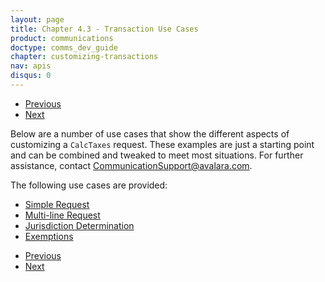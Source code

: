 ```yaml
---
layout: page
title: Chapter 4.3 - Transaction Use Cases
product: communications
doctype: comms_dev_guide
chapter: customizing-transactions
nav: apis
disqus: 0
---
```


<ul class="pager">
  <li class="previous"><a href="/communications/dev-guide/customizing-transactions/account-customizations/"><i class="glyphicon glyphicon-chevron-left"></i>Previous</a></li>
  <li class="next"><a href="/communications/dev-guide/customizing-transactions/sample-transactions/simple-request">Next<i class="glyphicon glyphicon-chevron-right"></i></a></li>
</ul>

Below are a number of use cases that show the different aspects of customizing a <code>CalcTaxes</code> request.  These examples are just a starting point and can be combined and tweaked to meet most situations.  For further assistance, contact <a class="dev-guide-link" href="mailto:CommunicationSupport@avalara.com">CommunicationSupport@avalara.com</a>.

The following use cases are provided:
<ul class="dev-guide-list">
    <li><a class="dev-guide-link" href="/communications/dev-guide/customizing-transactions/sample-transactions/simple-request/">Simple Request</a></li>
    <li><a class="dev-guide-link" href="/communications/dev-guide/customizing-transactions/sample-transactions/multi-line-request/">Multi-line Request</a></li>
    <li><a class="dev-guide-link" href="/communications/dev-guide/customizing-transactions/sample-transactions/jurisdiction-determination/">Jurisdiction Determination</a></li>
    <li><a class="dev-guide-link" href="/communications/dev-guide/customizing-transactions/sample-transactions/exemption/">Exemptions</a></li>
</ul>

<ul class="pager">
  <li class="previous"><a href="/communications/dev-guide/customizing-transactions/account-customizations/"><i class="glyphicon glyphicon-chevron-left"></i>Previous</a></li>
  <li class="next"><a href="/communications/dev-guide/customizing-transactions/sample-transactions/simple-request">Next<i class="glyphicon glyphicon-chevron-right"></i></a></li>
</ul>